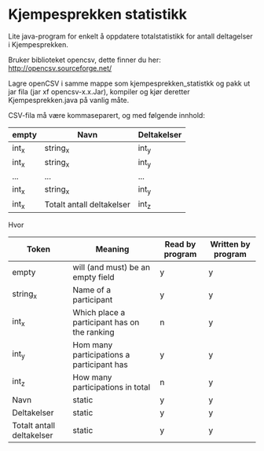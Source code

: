 # Kjempesprekken statistikk

Lite java-program for enkelt å oppdatere totalstatistikk for antall deltagelser i Kjempesprekken.

Bruker biblioteket opencsv, dette finner du her: http://opencsv.sourceforge.net/

Lagre openCSV i samme mappe som kjempesprekken_statistkk og pakk ut jar fila (jar xf opencsv-x.x.Jar), kompiler og kjør deretter Kjempesprekken.java på vanlig måte.

CSV-fila må være kommaseparert, og med følgende innhold:


empty|Navn|Deltakelser
-----|--------------------|-----------------
int<sub>x</sub>|string<sub>x</sub>|int<sub>y</sub>
int<sub>x</sub>|string<sub>x</sub>|int<sub>y</sub>
...|...|...
int<sub>x</sub>|string<sub>x</sub>|int<sub>y</sub>
int<sub>x</sub>|Totalt antall deltakelser|int<sub>z</sub>

Hvor

Token|Meaning|Read by program|Written by program
-----|--------|---------------|------------------
empty|will (and must) be an empty field|y|y
string<sub>x</sub>|Name of a participant|y|y
int<sub>x</sub>|Which place a participant has on the ranking|n|y
int<sub>y</sub>|Hom many participations a participant has|y|y
int<sub>z</sub>|How many participations in total|n|y
Navn|static|y|y
Deltakelser|static|y|y
Totalt antall deltakelser|static|y|y
